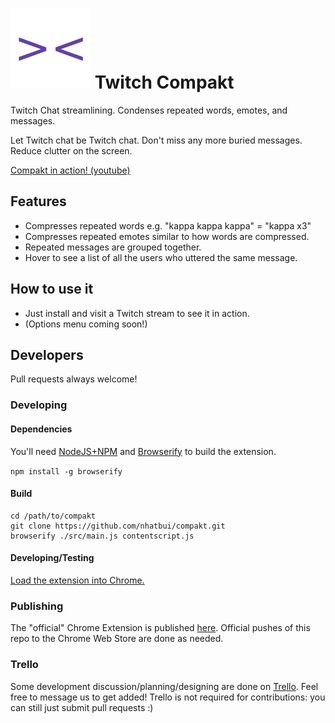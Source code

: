 # ![Compakt](icon_128.png) Twitch Compakt
Twitch Chat streamlining. Condenses repeated words, emotes, and messages.

Let Twitch chat be Twitch chat. Don't miss any more buried messages. Reduce clutter on the screen.

[Compakt in action! (youtube)](https://www.youtube.com/watch?v=twy-K8oruDc)

## Features
* Compresses repeated words e.g. "kappa kappa kappa" = "kappa x3"
* Compresses repeated emotes similar to how words are compressed.
* Repeated messages are grouped together.
* Hover to see a list of all the users who uttered the same message.

## How to use it
* Just install and visit a Twitch stream to see it in action.
* (Options menu coming soon!)

## Developers
Pull requests always welcome!

### Developing

#### Dependencies
You'll need [NodeJS+NPM](https://nodejs.org/en/download/) and [Browserify](http://browserify.org/) to build the extension.

```npm install -g browserify```

#### Build
```
cd /path/to/compakt
git clone https://github.com/nhatbui/compakt.git
browserify ./src/main.js contentscript.js
```

#### Developing/Testing
[Load the extension into Chrome.](https://developer.chrome.com/extensions/getstarted#unpacked)

### Publishing
The "official" Chrome Extension is published [here](https://chrome.google.com/webstore/detail/twitch-compakt/gfjfndigkjbiabgckjpngijjdkmebeje?hl=en-US). Official pushes of this repo to the Chrome Web Store are done as needed.

### Trello
Some development discussion/planning/designing are done on [Trello](https://trello.com/compakt). Feel free to message us to get added! Trello is not required for contributions: you can still just submit pull requests :)
